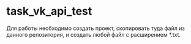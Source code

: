 # task_vk_api_test
Для работы необходимо создать проект, скопировать туда файл из данного репозитория, и создать любой файл с расширением *.txt.
